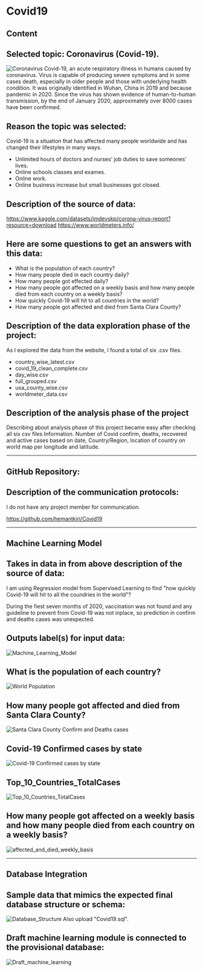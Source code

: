 # Covid19

## Content
## Selected topic: Coronavirus (Covid-19).

![Coronavirus](Coronavirus.jpeg)
Covid-19, an acute respiratory illness in humans caused by coronavirus. Virus is capable of producing severe symptoms and in some cases death,
especially in older people and those with underlying health condition. It was originally identified in Wuhan, China in 2019 and because pandemic in 2020.
Since the virus has shown evidence of human-to-human transmission, by the end of January 2020, approximately over 8000 cases have been confirmed.

## Reason the topic was selected:
Covid-19 is a situation that has affected many people worldwide and has changed their lifestyles in many ways.
* Unlimited hours of doctors and nurses’ job duties to save someones' lives.
* Online schools classes and exames.
* Online work.
* Online business increase but small businesses got closed.


## Description of the source of data: 
https://www.kaggle.com/datasets/imdevskp/corona-virus-report?resource=download
https://www.worldmeters.info/

## Here are some questions to get an answers with this data:

* What is the population of each country?
* How many people died in each country daily?
* How many people got effected daily?
* How many people got affected on a weekly basis and how many people died from each country on a weekly basis?
* How quickly Covid-19 will hit to all countries in the world?
* How many people got affected and died from Santa Clara County?

## Description of the data exploration phase of the project:

As I explored the data from the website, I found a total of six .csv files.
 * country_wise_latest.csv
 * covid_19_clean_complete.csv
 * day_wise.csv
 * full_grouped.csv
 * usa_county_wise.csv
 * worldmeter_data.csv

## Description of the analysis phase of the project
Describing about analysis phase of this project became easy after checking all six csv files
Information.  Number of Covid confirm, deaths, recovered and active cases based on date,
Country/Region, location of country on world map per longitude and latitude.

----------------------------------------------------------------------------------------------------------------
## GitHub Repository:
   	
## Description of the communication protocols:
I do not have any project member for communication.

https://github.com/hemantkiri/Covid19

----------------------------------------------------------------------------------------------------------------	
## Machine Learning Model

## Takes in data in from above description of the source of data:
I am using Regression model from Supervised Learning to find "how quickly Covid-19 will hit to all the coundries in the world"?

During the fiest seven months of 2020, vaccination was not found and any guideline to prevent from Covid-19 was not inplace,
so prediction in confirm and deaths cases was unexpected.

## Outputs label(s) for input data:
![Machine_Learning_Model](Machine_Learning_Model.png)

## What is the population of each country?
![World Population](World_Population.png)

## How many people got affected and died from Santa Clara County?
![Santa Clara County Confirm and Deaths cases](Santa_Clara_Confirm_and_Deaths.png)

## Covid-19 Confirmed cases by state
![Covid-19 Confirmed cases by state](Covid19_Confirmed_cases_by_state.png)

## Top_10_Countries_TotalCases
![Top_10_Countries_TotalCases](Top_10_Countries_TotalCases.png)

## How many people got affected on a weekly basis and how many people died from each country on a weekly basis?
![affected_and_died_weekly_basis](affected_and_died_weekly_basis.png)

----------------------------------------------------------------------------------------------------------------
## Database Integration

## Sample data that mimics the expected final database structure or schema:
![Database_Structure](Database_Structure.png)
Also upload "Covid19.sql".

## Draft machine learning module is connected to the provisional database:
![Draft_machine_learning](Draft_machine_learning.png)

